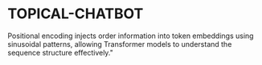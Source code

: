 # TOPICAL-CHATBOT
Positional encoding injects order information into token embeddings using sinusoidal patterns, allowing Transformer models to understand the sequence structure effectively."
